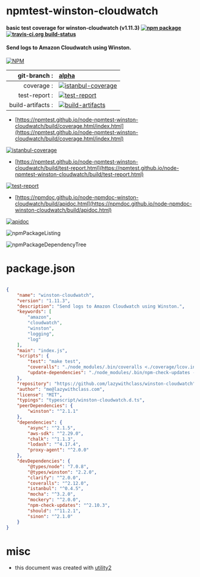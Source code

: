 # npmtest-winston-cloudwatch

#### basic test coverage for  winston-cloudwatch (v1.11.3)  [![npm package](https://img.shields.io/npm/v/npmtest-winston-cloudwatch.svg?style=flat-square)](https://www.npmjs.org/package/npmtest-winston-cloudwatch) [![travis-ci.org build-status](https://api.travis-ci.org/npmtest/node-npmtest-winston-cloudwatch.svg)](https://travis-ci.org/npmtest/node-npmtest-winston-cloudwatch)

#### Send logs to Amazon Cloudwatch using Winston.

[![NPM](https://nodei.co/npm/winston-cloudwatch.png?downloads=true&downloadRank=true&stars=true)](https://www.npmjs.com/package/winston-cloudwatch)

| git-branch : | [alpha](https://github.com/npmtest/node-npmtest-winston-cloudwatch/tree/alpha)|
|--:|:--|
| coverage : | [![istanbul-coverage](https://npmtest.github.io/node-npmtest-winston-cloudwatch/build/coverage.badge.svg)](https://npmtest.github.io/node-npmtest-winston-cloudwatch/build/coverage.html/index.html)|
| test-report : | [![test-report](https://npmtest.github.io/node-npmtest-winston-cloudwatch/build/test-report.badge.svg)](https://npmtest.github.io/node-npmtest-winston-cloudwatch/build/test-report.html)|
| build-artifacts : | [![build-artifacts](https://npmtest.github.io/node-npmtest-winston-cloudwatch/glyphicons_144_folder_open.png)](https://github.com/npmtest/node-npmtest-winston-cloudwatch/tree/gh-pages/build)|

- [https://npmtest.github.io/node-npmtest-winston-cloudwatch/build/coverage.html/index.html](https://npmtest.github.io/node-npmtest-winston-cloudwatch/build/coverage.html/index.html)

[![istanbul-coverage](https://npmtest.github.io/node-npmtest-winston-cloudwatch/build/screenCapture.buildCi.browser.%252Ftmp%252Fbuild%252Fcoverage.lib.html.png)](https://npmtest.github.io/node-npmtest-winston-cloudwatch/build/coverage.html/index.html)

- [https://npmtest.github.io/node-npmtest-winston-cloudwatch/build/test-report.html](https://npmtest.github.io/node-npmtest-winston-cloudwatch/build/test-report.html)

[![test-report](https://npmtest.github.io/node-npmtest-winston-cloudwatch/build/screenCapture.buildCi.browser.%252Ftmp%252Fbuild%252Ftest-report.html.png)](https://npmtest.github.io/node-npmtest-winston-cloudwatch/build/test-report.html)

- [https://npmdoc.github.io/node-npmdoc-winston-cloudwatch/build/apidoc.html](https://npmdoc.github.io/node-npmdoc-winston-cloudwatch/build/apidoc.html)

[![apidoc](https://npmdoc.github.io/node-npmdoc-winston-cloudwatch/build/screenCapture.buildCi.browser.%252Ftmp%252Fbuild%252Fapidoc.html.png)](https://npmdoc.github.io/node-npmdoc-winston-cloudwatch/build/apidoc.html)

![npmPackageListing](https://npmtest.github.io/node-npmtest-winston-cloudwatch/build/screenCapture.npmPackageListing.svg)

![npmPackageDependencyTree](https://npmtest.github.io/node-npmtest-winston-cloudwatch/build/screenCapture.npmPackageDependencyTree.svg)



# package.json

```json

{
    "name": "winston-cloudwatch",
    "version": "1.11.3",
    "description": "Send logs to Amazon Cloudwatch using Winston.",
    "keywords": [
        "amazon",
        "cloudwatch",
        "winston",
        "logging",
        "log"
    ],
    "main": "index.js",
    "scripts": {
        "test": "make test",
        "coveralls": "./node_modules/.bin/coveralls <./coverage/lcov.info",
        "update-dependencies": "./node_modules/.bin/npm-check-updates -ua && npm install"
    },
    "repository": "https://github.com/lazywithclass/winston-cloudwatch",
    "author": "me@lazywithclass.com",
    "license": "MIT",
    "typings": "typescript/winston-cloudwatch.d.ts",
    "peerDependencies": {
        "winston": "^2.1.1"
    },
    "dependencies": {
        "async": "^2.1.5",
        "aws-sdk": "^2.29.0",
        "chalk": "^1.1.3",
        "lodash": "^4.17.4",
        "proxy-agent": "^2.0.0"
    },
    "devDependencies": {
        "@types/node": "7.0.8",
        "@types/winston": "2.2.0",
        "clarify": "^2.0.0",
        "coveralls": "^2.12.0",
        "istanbul": "^0.4.5",
        "mocha": "^3.2.0",
        "mockery": "^2.0.0",
        "npm-check-updates": "^2.10.3",
        "should": "^11.2.1",
        "sinon": "^2.1.0"
    }
}
```



# misc
- this document was created with [utility2](https://github.com/kaizhu256/node-utility2)
